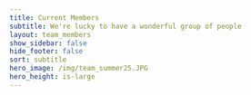 ```yaml
---
title: Current Members
subtitle: We're lucky to have a wonderful group of people
layout: team_members
show_sidebar: false
hide_footer: false
sort: subtitle
hero_image: /img/team_summer25.JPG
hero_height: is-large
---
```

